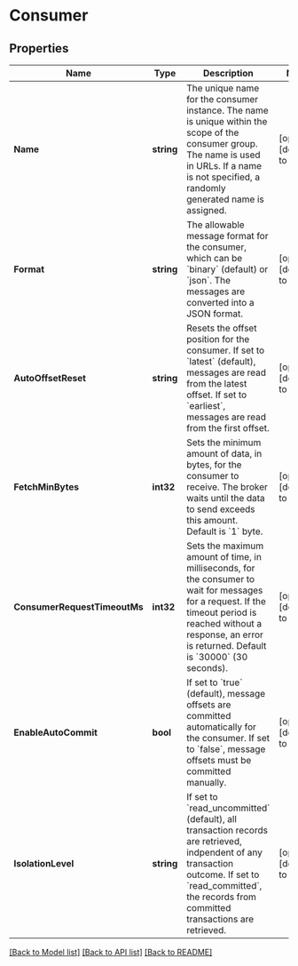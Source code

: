 # Consumer

## Properties
Name | Type | Description | Notes
------------ | ------------- | ------------- | -------------
**Name** | **string** | The unique name for the consumer instance. The name is unique within the scope of the consumer group. The name is used in URLs. If a name is not specified, a randomly generated name is assigned. | [optional] [default to null]
**Format** | **string** | The allowable message format for the consumer, which can be &#x60;binary&#x60; (default) or &#x60;json&#x60;. The messages are converted into a JSON format.  | [optional] [default to null]
**AutoOffsetReset** | **string** | Resets the offset position for the consumer. If set to &#x60;latest&#x60; (default), messages are read from the latest offset. If set to &#x60;earliest&#x60;, messages are read from the first offset. | [optional] [default to null]
**FetchMinBytes** | **int32** | Sets the minimum amount of data, in bytes, for the consumer to receive. The broker waits until the data to send exceeds this amount. Default is &#x60;1&#x60; byte. | [optional] [default to null]
**ConsumerRequestTimeoutMs** | **int32** | Sets the maximum amount of time, in milliseconds, for the consumer to wait for messages for a request. If the timeout period is reached without a response, an error is returned. Default is &#x60;30000&#x60; (30 seconds). | [optional] [default to null]
**EnableAutoCommit** | **bool** | If set to &#x60;true&#x60; (default), message offsets are committed automatically for the consumer. If set to &#x60;false&#x60;, message offsets must be committed manually. | [optional] [default to null]
**IsolationLevel** | **string** | If set to &#x60;read_uncommitted&#x60; (default), all transaction records are retrieved, indpendent of any transaction outcome. If set to &#x60;read_committed&#x60;, the records from committed transactions are retrieved. | [optional] [default to null]

[[Back to Model list]](../README.md#documentation-for-models) [[Back to API list]](../README.md#documentation-for-api-endpoints) [[Back to README]](../README.md)


